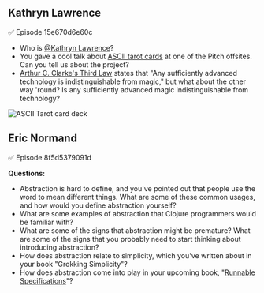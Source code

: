 ## Kathryn Lawrence

✅ Episode 15e670d6e60c

- Who is [@Kathryn Lawrence](https://clojurians.slack.com/team/U036AP3U9BM)?
- You gave a cool talk about [ASCII tarot cards](https://ascii-tarot.com) at one of the Pitch offsites. Can you tell us about the project?
- [Arthur C. Clarke's Third Law](https://en.wikipedia.org/wiki/Clarke's_three_laws) states that "Any sufficiently advanced technology is indistinguishable from magic," but what about the other way 'round? Is any sufficiently advanced magic indistinguishable from technology?

![ASCII Tarot card deck](https://raw.githubusercontent.com/lawreka/ascii-tarot/HEAD/irl.JPG)

## Eric Normand

✅ Episode 8f5d5379091d

**Questions:**
- Abstraction is hard to define, and you've pointed out that people use the word to mean different things. What are some of these common usages, and how would you define abstraction yourself?
- What are some examples of abstraction that Clojure programmers would be familiar with?
- What are some of the signs that abstraction might be premature? What are some of the signs that you probably need to start thinking about introducing abstraction?
- How does abstraction relate to simplicity, which you've written about in your book "Grokking Simplicity"?
- How does abstraction come into play in your upcoming book, "[Runnable Specifications](https://ericnormand.me/domain-modeling)"?
